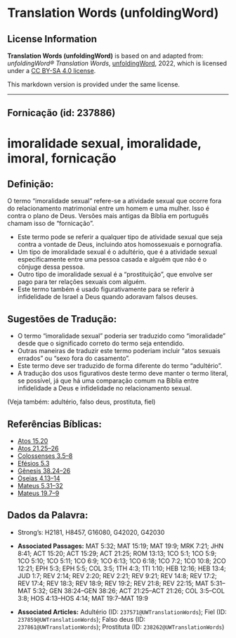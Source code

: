 # Translation Words (unfoldingWord)

## License Information

**Translation Words (unfoldingWord)** is based on and adapted from: _unfoldingWord® Translation Words_, [unfoldingWord](https://unfoldingword.org/utw), 2022, which is licensed under a [CC BY-SA 4.0 license](https://creativecommons.org/licenses/by-sa/4.0/legalcode.en).

This markdown version is provided under the same license.



--------------------------------

## Fornicação (id: 237886)

imoralidade sexual, imoralidade, imoral, fornicação
===================================================

Definição:
----------

O termo “imoralidade sexual” refere\-se a atividade sexual que ocorre fora do relacionamento matrimonial entre um homem e uma mulher. Isso é contra o plano de Deus. Versões mais antigas da Bíblia em português chamam isso de “fornicação”.

* Este termo pode se referir a qualquer tipo de atividade sexual que seja contra a vontade de Deus, incluindo atos homossexuais e pornografia.
* Um tipo de imoralidade sexual é o adultério, que é a atividade sexual especificamente entre uma pessoa casada e alguém que não é o cônjuge dessa pessoa.
* Outro tipo de imoralidade sexual é a “prostituição”, que envolve ser pago para ter relações sexuais com alguém.
* Este termo também é usado figurativamente para se referir à infidelidade de Israel a Deus quando adoravam falsos deuses.

Sugestões de Tradução:
----------------------

* O termo “imoralidade sexual” poderia ser traduzido como “imoralidade” desde que o significado correto do termo seja entendido.
* Outras maneiras de traduzir este termo poderiam incluir “atos sexuais errados” ou “sexo fora do casamento”.
* Este termo deve ser traduzido de forma diferente do termo “adultério”.
* A tradução dos usos figurativos deste termo deve manter o termo literal, se possível, já que há uma comparação comum na Bíblia entre infidelidade a Deus e infidelidade no relacionamento sexual.

(Veja também: adultério, falso deus, prostituta, fiel)

Referências Bíblicas:
---------------------

* [Atos 15\.20](https://ref.ly/Acts15:20)
* [Atos 21\.25–26](https://ref.ly/Acts21:25-Acts21:26)
* [Colossenses 3\.5–8](https://ref.ly/Col3:5-Col3:8)
* [Efésios 5\.3](https://ref.ly/Eph5:3)
* [Gênesis 38\.24–26](https://ref.ly/Gen38:24-Gen38:26)
* [Oseias 4\.13–14](https://ref.ly/Hos4:13-Hos4:14)
* [Mateus 5\.31–32](https://ref.ly/Matt5:31-Matt5:32)
* [Mateus 19\.7–9](https://ref.ly/Matt19:7-Matt19:9)

Dados da Palavra:
-----------------

* Strong’s: H2181, H8457, G16080, G42020, G42030

* **Associated Passages:** MAT 5:32; MAT 15:19; MAT 19:9; MRK 7:21; JHN 8:41; ACT 15:20; ACT 15:29; ACT 21:25; ROM 13:13; 1CO 5:1; 1CO 5:9; 1CO 5:10; 1CO 5:11; 1CO 6:9; 1CO 6:13; 1CO 6:18; 1CO 7:2; 1CO 10:8; 2CO 12:21; EPH 5:3; EPH 5:5; COL 3:5; 1TH 4:3; 1TI 1:10; HEB 12:16; HEB 13:4; JUD 1:7; REV 2:14; REV 2:20; REV 2:21; REV 9:21; REV 14:8; REV 17:2; REV 17:4; REV 18:3; REV 18:9; REV 19:2; REV 21:8; REV 22:15; MAT 5:31–MAT 5:32; GEN 38:24–GEN 38:26; ACT 21:25–ACT 21:26; COL 3:5–COL 3:8; HOS 4:13–HOS 4:14; MAT 19:7–MAT 19:9
* **Associated Articles:** Adultério (ID: `237571@UWTranslationWords`); Fiel (ID: `237859@UWTranslationWords`); Falso deus (ID: `237861@UWTranslationWords`); Prostituta (ID: `238262@UWTranslationWords`)


